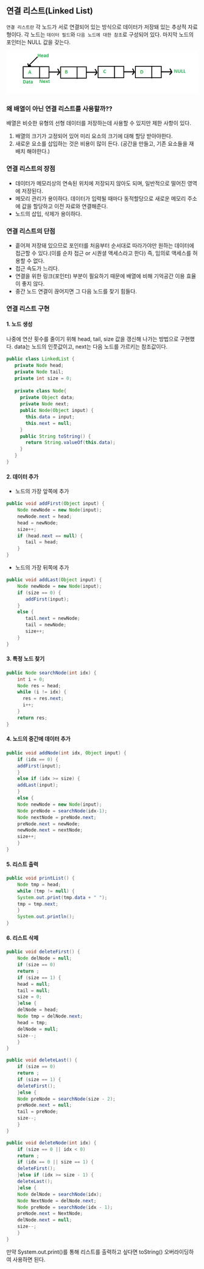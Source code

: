## 연결 리스트(Linked List)
`연결 리스트란` 각 노드가 서로 연결되어 있는 방식으로 데이터가 저장돼 있는 추상적 자료형이다. 각 노드는 `데이터 필드`와 `다음 노드에 대한 참조`로 구성되어 있다. 마지막 노드의 포인터는 NULL 값을 갖는다.

![](https://github.com/hanull/TIL/blob/master/DataStructure/img/Linkedlist.png)


### 왜 배열이 아닌 연결 리스트를 사용할까??
배열은 비슷한 유형의 선형 데이터를 저장하는데 사용할 수 있지만 제한 사항이 있다.
1. 배열의 크기가 고정되어 있어 미리 요소의 크기에 대해 할당 받아야한다.
2. 새로운 요소를 삽입하는 것은 비용이 많이 든다. (공간을 만들고, 기존 요소들을 재배치 해야한다.)


### 연결 리스트의 장점
- 데이터가 메모리상의 연속된 위치에 저장되지 않아도 되며, 일반적으로 떨어진 영역에 저장된다.
- 메모리 관리가 용이하다. 데이터가 입력될 때마다 동적할당으로 새로운 메모리 주소에 값을 할당하고 이전 자료와 연결해준다.
- 노드의 삽입, 삭제가 용이하다.

### 연결 리스트의 단점
- 흩어져 저장돼 있으므로 포인터를 처음부터 순서대로 따라가야만 원하는 데이터에 접근할 수 있다.(이를 순차 접근 or 시퀀셜 액세스라고 한다) 즉, 임의로 액세스를 허용할 수 없다.
- 접근 속도가 느리다.
- 연결을 위한 링크(포인터) 부분이 필요하기 때문에 배열에 비해 기억공간 이용 효율이 좋지 않다.
- 중간 노드 연결이 끊어지면 그 다음 노드를 찾기 힘들다.


### 연결 리스트 구현
#### 1. 노드 생성
나중에 연산 횟수를 줄이기 위해 head, tail, size 값을 갱신해 나가는 방법으로 구현했다.
data는 노드의 인풋값이고, next는 다음 노드를 가르키는 참조값이다.

```java
public class LinkedList {
   private Node head;
   private Node tail;
   private int size = 0;

   private class Node{
     private Object data;
     private Node next;
     public Node(Object input) {
       this.data = input;
       this.next = null;
     }
     public String toString() {
       return String.valueOf(this.data);
     }
   }
}
```

#### 2. 데이터 추가
- 노드의 가장 앞쪽에 추가

```java
public void addFirst(Object input) {
    Node newNode = new Node(input);
    newNode.next = head;
    head = newNode;
    size++;
    if (head.next == null) {
       tail = head;
    }
}
```

- 노드의 가장 뒤쪽에 추가

```java
public void addLast(Object input) {
    Node newNode = new Node(input);
    if (size == 0) {
       addFirst(input);
    }
    else {
       tail.next = newNode;
       tail = newNode;
       size++;
    }
}
```

#### 3. 특정 노드 찾기

```java
public Node searchNode(int idx) {
    int i = 0;
    Node res = head;
    while (i != idx) {
      res = res.next;
      i++;
    }
    return res;
}
```

#### 4. 노드의 중간에 데이터 추가

```java
public void addNode(int idx, Object input) {
	if (idx == 0) {
	addFirst(input);
	}
	else if (idx >= size) {
	addLast(input);
	}
	else {
	Node newNode = new Node(input);
	Node preNode = searchNode(idx-1);
	Node nextNode = preNode.next;
	preNode.next = newNode;
	newNode.next = nextNode;
	size++;
	}
}
```

#### 5. 리스트 출력

```java
public void printList() {
	Node tmp = head;
	while (tmp != null) {
	System.out.print(tmp.data + " ");
	tmp = tmp.next;
	}
	System.out.println();
}
```

#### 6. 리스트 삭제

```java
public void deleteFirst() {
	Node delNode = null;
	if (size == 0)
	return ;
	if (size == 1) {
	head = null;
	tail = null;
	size = 0;
	}else {
	delNode = head;
	Node tmp = delNode.next;
	head = tmp;
	delNode = null;
	size--;
	}
}
```

```java
public void deleteLast() {
	if (size == 0)
	return ;
	if (size == 1) {
	deleteFirst();
	}else {
	Node preNode = searchNode(size - 2);
	preNode.next = null;
	tail = preNode;
	size--;
	}
}
```

```java
public void deleteNode(int idx) {
	if (size == 0 || idx < 0)
	return ;
	if (idx == 0 || size == 1) {
	deleteFirst();
	}else if (idx >= size - 1) {
	deleteLast();
	}else {
	Node delNode = searchNode(idx);
	Node NextNode = delNode.next;
	Node preNode = searchNode(idx - 1);
	preNode.next = NextNode;
	delNode.next = null;
	size--;
	}
}
```

만약 System.out.print()를 통해 리스트를 출력하고 싶다면 toString() 오버라이딩하여 사용하면 된다.

